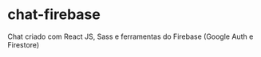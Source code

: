 # chat-firebase
 Chat criado com React JS, Sass e ferramentas do Firebase (Google Auth e Firestore)
